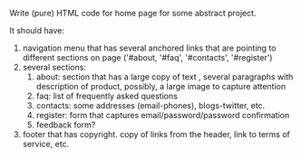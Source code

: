 Write (pure) HTML code for home page for some abstract project.
 
It should have:

1. navigation menu that has several anchored links that are pointing to different sections on page ('#about, '#faq', '#contacts', '#register')
2. several sections:
	1. about: section that has a large copy of text , several paragraphs with description of product, possibly, a large image to capture attention
	2. faq: list of frequently asked questions
	3. contacts: some addresses (email-phones), blogs-twitter, etc.
	4. register: form that captures email/password/password confirmation
	5. feedback form?
3. footer that has copyright. copy of links from the header, link to terms of service, etc.